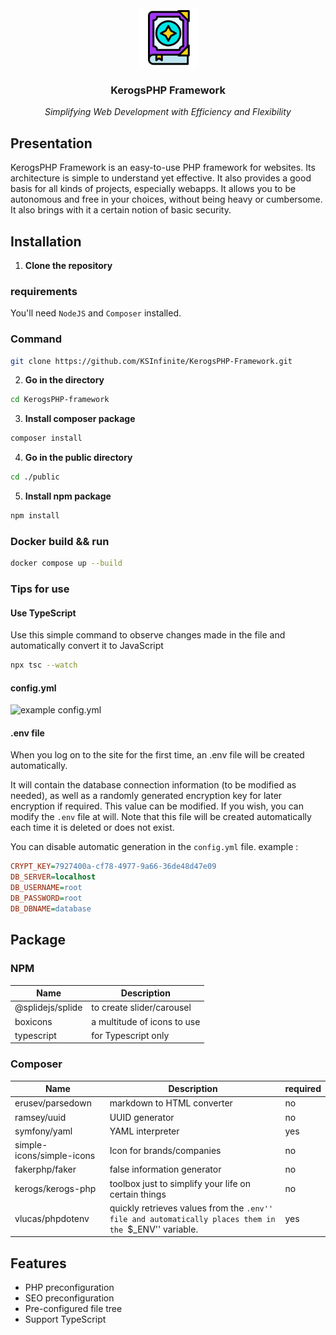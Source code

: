 <div align="center">
    <img alt="logo" src="../.ksinf/logo_ctr_full.png" height="95">
    <h3>KerogsPHP Framework</h3>
    <p><em>Simplifying Web Development with Efficiency and Flexibility</em></p>
</div>

## Presentation
KerogsPHP Framework is an easy-to-use PHP framework for websites. Its architecture is simple to understand yet effective. It also provides a good basis for all kinds of projects, especially webapps. It allows you to be autonomous and free in your choices, without being heavy or cumbersome. It also brings with it a certain notion of basic security.

## Installation
1. **Clone the repository**

### requirements
You'll need ``NodeJS`` and ``Composer`` installed.

### Command

```sh
git clone https://github.com/KSInfinite/KerogsPHP-Framework.git
```

2. **Go in the directory**
```sh
cd KerogsPHP-framework
```

3. **Install composer package**
```sh
composer install
```

4. **Go in the public directory**
```sh
cd ./public
```

5. **Install npm package**
```sh
npm install
```

### Docker build && run
```sh
docker compose up --build
```

### Tips for use
#### Use TypeScript
Use this simple command to observe changes made in the file and automatically convert it to JavaScript
```sh
npx tsc --watch
```

#### config.yml
![example config.yml](../.ksinf/configyml_ex.com.svg)

#### .env file
When you log on to the site for the first time, an .env file will be created automatically.

It will contain the database connection information (to be modified as needed), as well as a randomly generated encryption key for later encryption if required. This value can be modified. If you wish, you can modify the ``.env`` file at will. Note that this file will be created automatically each time it is deleted or does not exist.

You can disable automatic generation in the ``config.yml`` file.
example :
```ini
CRYPT_KEY=7927400a-cf78-4977-9a66-36de48d47e09
DB_SERVER=localhost
DB_USERNAME=root
DB_PASSWORD=root
DB_DBNAME=database
```

## Package
### NPM
|Name|Description|
|-|-|
|@splidejs/splide|to create slider/carousel|
|boxicons|a multitude of icons to use|
|typescript|for Typescript only|


### Composer
|Name|Description|required|
|-|-|-|
|erusev/parsedown|markdown to HTML converter|no|
|ramsey/uuid|UUID generator|no|
|symfony/yaml|YAML interpreter|yes|
|simple-icons/simple-icons|Icon for brands/companies|no|
|fakerphp/faker|false information generator|no|
|kerogs/kerogs-php|toolbox just to simplify your life on certain things |no|
|vlucas/phpdotenv|quickly retrieves values from the ``.env'' file and automatically places them in the ``$_ENV'' variable.|yes|

## Features
- PHP preconfiguration
- SEO preconfiguration
- Pre-configured file tree
- Support TypeScript